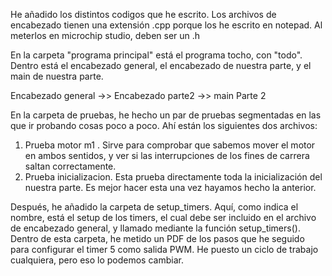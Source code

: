 He añadido los distintos codigos que he escrito.
Los archivos de encabezado tienen una extensión .cpp porque los he escrito en notepad. Al meterlos en microchip studio, deben ser un .h


En la carpeta "programa principal" está el programa tocho, con "todo". Dentro está el encabezado general, el encabezado de nuestra parte, y el main de nuestra parte. 

Encabezado general ->> Encabezado parte2 ->> main Parte 2 

En la carpeta de pruebas, he hecho un par de pruebas segmentadas en las que ir probando cosas poco a poco. Ahí están los siguientes dos archivos:

  1) Prueba motor m1 . Sirve para comprobar que sabemos mover el motor en ambos sentidos, y ver si las interrupciones de los fines de carrera saltan correctamente.
  2) Prueba inicializacion. Esta prueba directamente toda la inicialización del nuestra parte. Es mejor hacer esta una vez hayamos hecho la  anterior.


Después, he añadido la carpeta de setup_timers. Aquí, como indica el nombre, está el setup de los timers, el cual debe ser incluido en el archivo de encabezado general, y llamado mediante la función setup_timers(). 
Dentro de esta carpeta, he metido un PDF de los pasos que he seguido para configurar el timer 5 como salida PWM. He puesto un ciclo de trabajo cualquiera, pero eso lo podemos cambiar.
